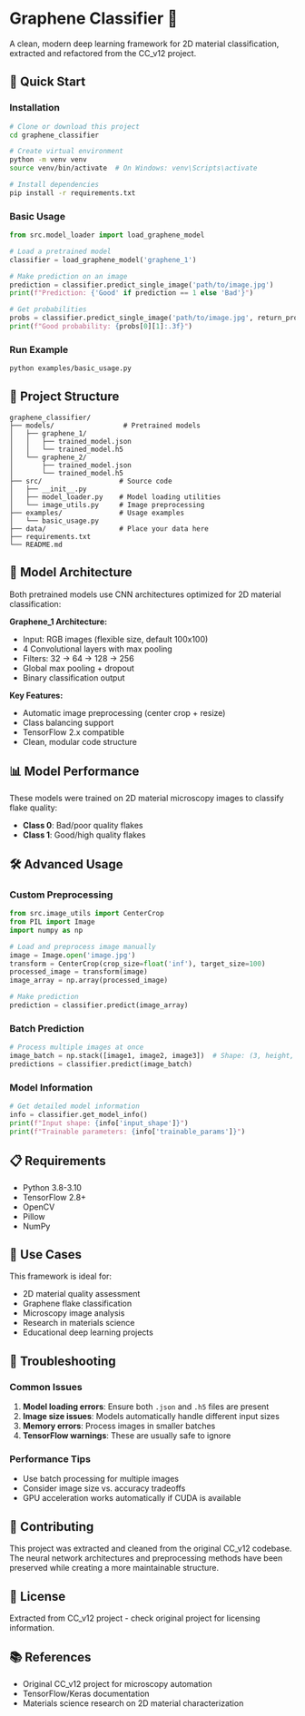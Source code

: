 # Graphene Classifier 🧬

A clean, modern deep learning framework for 2D material classification, extracted and refactored from the CC_v12 project.

## 🚀 Quick Start

### Installation

```bash
# Clone or download this project
cd graphene_classifier

# Create virtual environment
python -m venv venv
source venv/bin/activate  # On Windows: venv\Scripts\activate

# Install dependencies
pip install -r requirements.txt
```

### Basic Usage

```python
from src.model_loader import load_graphene_model

# Load a pretrained model
classifier = load_graphene_model('graphene_1')

# Make prediction on an image
prediction = classifier.predict_single_image('path/to/image.jpg')
print(f"Prediction: {'Good' if prediction == 1 else 'Bad'}")

# Get probabilities
probs = classifier.predict_single_image('path/to/image.jpg', return_probabilities=True)
print(f"Good probability: {probs[0][1]:.3f}")
```

### Run Example

```bash
python examples/basic_usage.py
```

## 📁 Project Structure

```
graphene_classifier/
├── models/                 # Pretrained models
│   ├── graphene_1/
│   │   ├── trained_model.json
│   │   └── trained_model.h5
│   └── graphene_2/
│       ├── trained_model.json
│       └── trained_model.h5
├── src/                   # Source code
│   ├── __init__.py
│   ├── model_loader.py    # Model loading utilities
│   └── image_utils.py     # Image preprocessing
├── examples/              # Usage examples
│   └── basic_usage.py
├── data/                  # Place your data here
├── requirements.txt
└── README.md
```

## 🧠 Model Architecture

Both pretrained models use CNN architectures optimized for 2D material classification:

**Graphene_1 Architecture:**
- Input: RGB images (flexible size, default 100x100)
- 4 Convolutional layers with max pooling
- Filters: 32 → 64 → 128 → 256
- Global max pooling + dropout
- Binary classification output

**Key Features:**
- Automatic image preprocessing (center crop + resize)
- Class balancing support
- TensorFlow 2.x compatible
- Clean, modular code structure

## 📊 Model Performance

These models were trained on 2D material microscopy images to classify flake quality:
- **Class 0**: Bad/poor quality flakes
- **Class 1**: Good/high quality flakes

## 🛠️ Advanced Usage

### Custom Preprocessing

```python
from src.image_utils import CenterCrop
from PIL import Image
import numpy as np

# Load and preprocess image manually
image = Image.open('image.jpg')
transform = CenterCrop(crop_size=float('inf'), target_size=100)
processed_image = transform(image)
image_array = np.array(processed_image)

# Make prediction
prediction = classifier.predict(image_array)
```

### Batch Prediction

```python
# Process multiple images at once
image_batch = np.stack([image1, image2, image3])  # Shape: (3, height, width, 3)
predictions = classifier.predict(image_batch)
```

### Model Information

```python
# Get detailed model information
info = classifier.get_model_info()
print(f"Input shape: {info['input_shape']}")
print(f"Trainable parameters: {info['trainable_params']}")
```

## 📋 Requirements

- Python 3.8-3.10
- TensorFlow 2.8+
- OpenCV
- Pillow
- NumPy

## 🎯 Use Cases

This framework is ideal for:
- 2D material quality assessment
- Graphene flake classification
- Microscopy image analysis
- Research in materials science
- Educational deep learning projects

## 🔧 Troubleshooting

### Common Issues

1. **Model loading errors**: Ensure both `.json` and `.h5` files are present
2. **Image size issues**: Models automatically handle different input sizes
3. **Memory errors**: Process images in smaller batches
4. **TensorFlow warnings**: These are usually safe to ignore

### Performance Tips

- Use batch processing for multiple images
- Consider image size vs. accuracy tradeoffs
- GPU acceleration works automatically if CUDA is available

## 🤝 Contributing

This project was extracted and cleaned from the original CC_v12 codebase. The neural network architectures and preprocessing methods have been preserved while creating a more maintainable structure.

## 📄 License

Extracted from CC_v12 project - check original project for licensing information.

## 📚 References

- Original CC_v12 project for microscopy automation
- TensorFlow/Keras documentation
- Materials science research on 2D material characterization